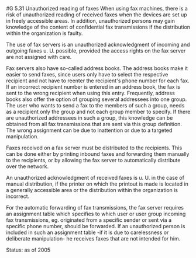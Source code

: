 #G 5.31 Unauthorized reading of faxes
When using fax machines, there is a risk of unauthorized reading of received faxes when the devices are set up in freely accessible areas. In addition, unauthorized persons may gain knowledge of the content of confidential fax transmissions if the distribution within the organization is faulty.

The use of fax servers is an unauthorized acknowledgment of incoming and outgoing faxes u. U. possible, provided the access rights on the fax server are not assigned with care.

Fax servers also have so-called address books. The address books make it easier to send faxes, since users only have to select the respective recipient and not have to reenter the recipient's phone number for each fax. If an incorrect recipient number is entered in an address book, the fax is sent to the wrong recipient when using this entry. Frequently, address books also offer the option of grouping several addressees into one group. The user who wants to send a fax to the members of such a group, needs as a recipient only the group and not each group member to specify. If there are unauthorized addressees in such a group, this knowledge can be obtained from all fax transmissions that are sent via this group definition. The wrong assignment can be due to inattention or due to a targeted manipulation.

Faxes received on a fax server must be distributed to the recipients. This can be done either by printing inbound faxes and forwarding them manually to the recipients, or by allowing the fax server to automatically distribute over the network.

An unauthorized acknowledgment of received faxes is u. U. in the case of manual distribution, if the printer on which the printout is made is located in a generally accessible area or the distribution within the organization is incorrect.

For the automatic forwarding of fax transmissions, the fax server requires an assignment table which specifies to which user or user group incoming fax transmissions, eg. originated from a specific sender or sent via a specific phone number, should be forwarded. If an unauthorized person is included in such an assignment table -if it is due to carelessness or deliberate manipulation- he receives faxes that are not intended for him.

Status: as of 2005



